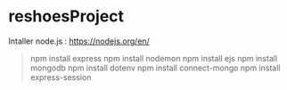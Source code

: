 # reshoesProject


Intaller node.js : https://nodejs.org/en/

> npm install express
> npm install nodemon
> npm install ejs
> npm install mongodb
> npm install dotenv
> npm install connect-mongo
> npm install express-session
